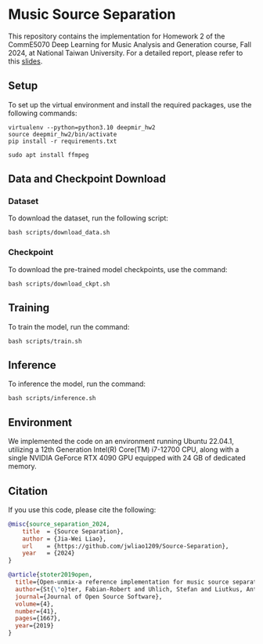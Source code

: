 # Music Source Separation

This repository contains the implementation for Homework 2 of the CommE5070 Deep Learning for Music Analysis and Generation course, Fall 2024, at National Taiwan University. For a detailed report, please refer to this [slides](https://docs.google.com/presentation/d/17R2Lj_37S_nfkOQE_zHsyDJTN8SrtzkPkNXv0no6mHE/edit?usp=sharing).


## Setup
To set up the virtual environment and install the required packages, use the following commands:
```
virtualenv --python=python3.10 deepmir_hw2
source deepmir_hw2/bin/activate
pip install -r requirements.txt
```

```
sudo apt install ffmpeg
```


## Data and Checkpoint Download

### Dataset
To download the dataset, run the following script:
```
bash scripts/download_data.sh
```

### Checkpoint
To download the pre-trained model checkpoints, use the command:
```
bash scripts/download_ckpt.sh
```


## Training
To train the model, run the command:
```
bash scripts/train.sh
```

## Inference
To inference the model, run the command:
```
bash scripts/inference.sh
```


## Environment
We implemented the code on an environment running Ubuntu 22.04.1, utilizing a 12th Generation Intel(R) Core(TM) i7-12700 CPU, along with a single NVIDIA GeForce RTX 4090 GPU equipped with 24 GB of dedicated memory.


## Citation
If you use this code, please cite the following:
```bibtex
@misc{source_separation_2024,
    title  = {Source Separation},
    author = {Jia-Wei Liao},
    url    = {https://github.com/jwliao1209/Source-Separation},
    year   = {2024}
}
```
```bibtex
@article{stoter2019open,
  title={Open-unmix-a reference implementation for music source separation},
  author={St{\"o}ter, Fabian-Robert and Uhlich, Stefan and Liutkus, Antoine and Mitsufuji, Yuki},
  journal={Journal of Open Source Software},
  volume={4},
  number={41},
  pages={1667},
  year={2019}
}
```
